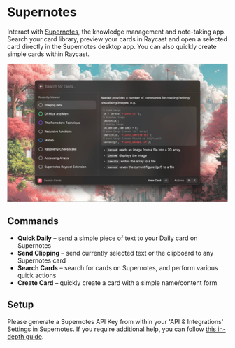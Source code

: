 # Supernotes

Interact with [Supernotes](https://supernotes.app/), the knowledge management and note-taking app. Search your card library, preview your cards in Raycast and open a selected card directly in the Supernotes desktop app. You can also quickly create simple cards within Raycast.

![](./metadata/supernotes-0.png)

## Commands

- **Quick Daily** – send a simple piece of text to your Daily card on Supernotes
- **Send Clipping** – send currently selected text or the clipboard to any Supernotes card
- **Search Cards** – search for cards on Supernotes, and perform various quick actions
- **Create Card** – quickly create a card with a simple name/content form

## Setup

Please generate a Supernotes API Key from within your 'API & Integrations' Settings in Supernotes. If you require additional help, you can follow [this in-depth guide](https://docs.supernotes.app/en/articles/5257176-api-access).
